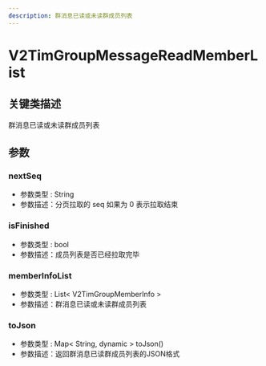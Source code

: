 ```yaml
---
description: 群消息已读或未读群成员列表
---
```


# V2TimGroupMessageReadMemberList

## 关键类描述

群消息已读或未读群成员列表

## 参数

### nextSeq

* 参数类型 : String
* 参数描述：分页拉取的 seq 如果为 0 表示拉取结束

### isFinished

* 参数类型 : bool
* 参数描述：成员列表是否已经拉取完毕

### memberInfoList

* 参数类型 : List< V2TimGroupMemberInfo >
* 参数描述：群消息已读或未读群成员列表

### toJson

* 参数类型 : Map< String, dynamic > toJson()
* 参数描述：返回群消息已读群成员列表的JSON格式
